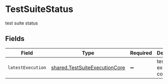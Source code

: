 # TestSuiteStatus

test suite status


## Fields

| Field                                                                          | Type                                                                           | Required                                                                       | Description                                                                    |
| ------------------------------------------------------------------------------ | ------------------------------------------------------------------------------ | ------------------------------------------------------------------------------ | ------------------------------------------------------------------------------ |
| `latestExecution`                                                              | [shared.TestSuiteExecutionCore](../../models/shared/testsuiteexecutioncore.md) | :heavy_minus_sign:                                                             | test suite execution core                                                      |